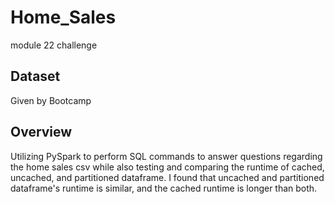 # Home_Sales
module 22 challenge
## Dataset
Given by Bootcamp
## Overview
Utilizing PySpark to perform SQL commands to answer questions regarding the home sales csv while also testing and comparing the runtime of cached, uncached, and partitioned dataframe. I found that uncached and partitioned dataframe's runtime is similar, and the cached runtime is longer than both.
